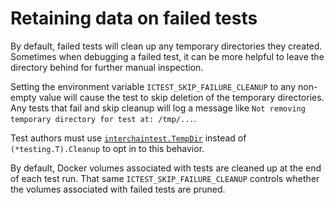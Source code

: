 # Retaining data on failed tests

By default, failed tests will clean up any temporary directories they created.
Sometimes when debugging a failed test, it can be more helpful to leave the directory behind
for further manual inspection.

Setting the environment variable `ICTEST_SKIP_FAILURE_CLEANUP` to any non-empty value
will cause the test to skip deletion of the temporary directories.
Any tests that fail and skip cleanup will log a message like
`Not removing temporary directory for test at: /tmp/...`.

Test authors must use
[`interchaintest.TempDir`](github.com/cosmos/interchaintest/blob/main/tempdir.go)
instead of `(*testing.T).Cleanup` to opt in to this behavior.

By default, Docker volumes associated with tests are cleaned up at the end of each test run.
That same `ICTEST_SKIP_FAILURE_CLEANUP` controls whether the volumes associated with failed tests are pruned.